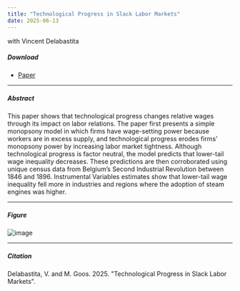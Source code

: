 ```yaml
---
title: "Technological Progress in Slack Labor Markets"
date: 2025-06-13
---
```


with Vincent Delabastita

##### Download

+ [Paper](/20.pdf)

---

##### Abstract

This paper shows that technological progress changes relative wages through its impact on labor  relations. The paper first presents a simple monopsony model in which firms have wage-setting power because workers are in excess supply, and technological progress erodes firms’ monopsony power by increasing labor market tightness. Although technological progress is factor neutral, the model predicts that lower-tail wage inequality decreases. These predictions are then corroborated using unique census data from Belgium’s Second Industrial Revolution between 1846 and 1896. Instrumental Variables estimates show that lower-tail wage inequality fell more in industries and regions where the adoption of steam engines was higher.

---

##### Figure  

![image](/20-figure.png#center)

---

##### Citation

Delabastita, V. and M. Goos. 2025. "Technological Progress in Slack Labor Markets".






